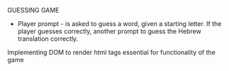 GUESSING GAME

- Player prompt - is asked to guess a word, given a starting letter. If the player guesses correctly, another prompt to 
guess the Hebrew translation correctly.    

Implementing DOM to render html tags essential
for functionality of the game
